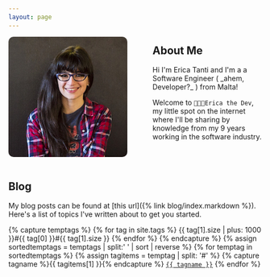 ```yaml
---
layout: page
---
```


<img style="float: left; border-radius: 10px; margin-right: 50px;" src="/assets/erica_tanti.jpg">

<h2>About Me</h2>
Hi I'm Erica Tanti and I'm a a Software Engineer ( _ahem, Developer?_ ) from Malta! 

Welcome to `👩🏻‍💻Erica the Dev`, my little spot on the internet where I'll be sharing
by knowledge from my 9 years working in the software industry.

<br />
<br />

<h2>Blog</h2>
My blog posts can be found at [this url]({% link blog/index.markdown %}). Here's a list of topics I've written about to get you started.

{% capture temptags %}
  {% for tag in site.tags %}
    {{ tag[1].size | plus: 1000 }}#{{ tag[0] }}#{{ tag[1].size }}
  {% endfor %}
{% endcapture %}
{% assign sortedtemptags = temptags | split:' ' | sort | reverse %}
{% for temptag in sortedtemptags %}
  {% assign tagitems = temptag | split: '#' %}
  {% capture tagname %}{{ tagitems[1] }}{% endcapture %}
  <a href="/tag/{{ tagname }}"><code class="highligher-rouge"><nobr>{{ tagname }}</nobr></code></a>
{% endfor %}